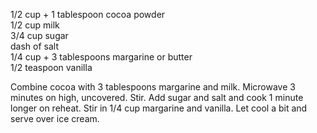 ---
---

1/2 cup + 1 tablespoon cocoa powder  
1/2 cup milk   
3/4 cup sugar  
dash of salt  
1/4 cup + 3 tablespoons margarine or butter  
1/2 teaspoon vanilla  

Combine cocoa with 3 tablespoons margarine and milk. Microwave 3 minutes on high, 
uncovered. Stir. Add sugar and salt and cook 1 minute longer on reheat. Stir in 1/4 cup 
margarine and vanilla. Let cool a bit and serve over ice cream. 

